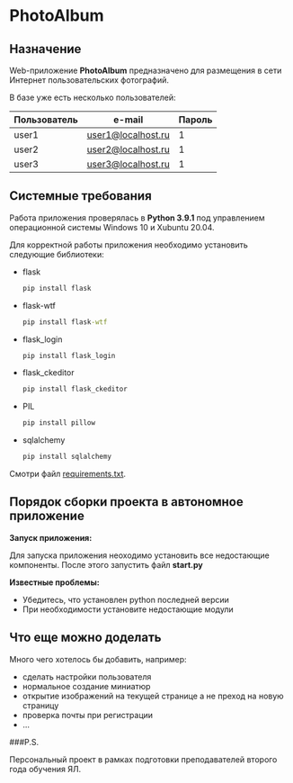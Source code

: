 # PhotoAlbum

## Назначение

Web-приложение **PhotoAlbum** предназначено для размещения в сети Интернет пользовательских фотографий. 

В базе уже есть несколько пользователей:

| Пользователь | e-mail | Пароль |
| ------------ | ------ | ------ |
| user1 | user1@localhost.ru | 1 |
| user2 | user2@localhost.ru | 1 |
| user3 | user3@localhost.ru | 1 |

## Системные требования

Работа приложения проверялась в **Python 3.9.1** под управлением операционной системы Windows 10 и Xubuntu 20.04.

Для корректной работы приложения необходимо установить следующие библиотеки:

- flask
  ```cmd
  pip install flask
  ```
- flask-wtf
  ```cmd
  pip install flask-wtf
  ```
- flask_login
  ```cmd
  pip install flask_login
  ```  
- flask_ckeditor
  ```cmd
  pip install flask_ckeditor
  ```
- PIL
  ```cmd
  pip install pillow
  ```
- sqlalchemy
  ```cmd
  pip install sqlalchemy
  ```


Смотри файл [requirements.txt](requirements.txt).

## Порядок сборки проекта в автономное приложение

**Запуск приложения:**

Для запуска приложения неоходимо установить все недостающие компоненты. После этого запустить файл **start.py**

**Известные проблемы:**

- Убедитесь, что установлен python последней версии
- При необходимости установите недостающие модули


## Что еще можно доделать

Много чего хотелось бы добавить, например:

- сделать настройки пользователя 
- нормальное создание миниатюр
- открытие изображений на текущей странице а не преход на новую страницу
- проверка почты при регистрации
- ... 



###P.S.

Персональный проект в рамках подготовки преподавателей второго года обучения ЯЛ.
